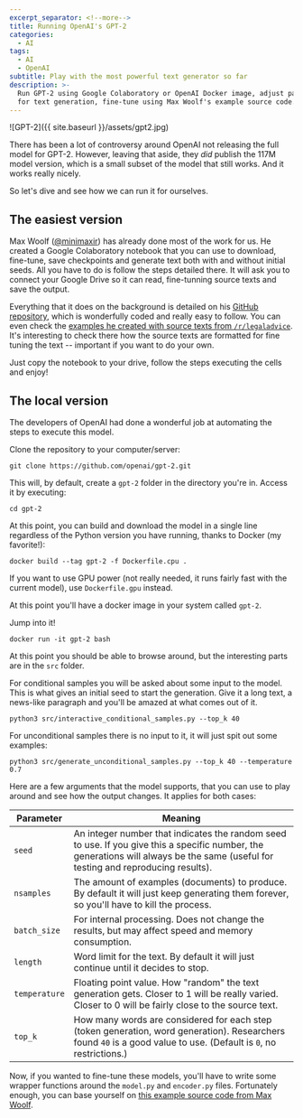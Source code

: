 ```yaml
---
excerpt_separator: <!--more-->
title: Running OpenAI's GPT-2
categories:
  - AI
tags:
  - AI
  - OpenAI
subtitle: Play with the most powerful text generator so far
description: >-
  Run GPT-2 using Google Colaboratory or OpenAI Docker image, adjust parameters
  for text generation, fine-tune using Max Woolf's example source code.
---
```



![GPT-2]({{ site.baseurl }}/assets/gpt2.jpg)

There has been a lot of controversy around OpenAI not releasing the full model for GPT-2. However, leaving that aside, they _did_ publish the 117M model version, which is a small subset of the model that still works. And it works really nicely.

So let's dive and see how we can run it for ourselves.

<!--more-->

## The easiest version

Max Woolf ([@minimaxir](https://twitter.com/minimaxir)) has already done most of the work for us. He created a Google Colaboratory notebook that you can use to download, fine-tune, save checkpoints and generate text both with and without initial seeds. All you have to do is follow the steps detailed there. It will ask you to connect your Google Drive so it can read, fine-tunning source texts and save the output.

Everything that it does on the background is detailed on his [GitHub repository](https://github.com/minimaxir/gpt-2-simple), which is wonderfully coded and really easy to follow. You can even check the [examples he created with source texts from `/r/legaladvice`](https://github.com/minimaxir/legaladvice-gpt2). It's interesting to check there how the source texts are formatted for fine tuning the text -- important if you want to do your own.

Just copy the notebook to your drive, follow the steps executing the cells and enjoy!

## The local version

The developers of OpenAI had done a wonderful job at automating the steps to execute this model.

Clone the repository to your computer/server:

```console
git clone https://github.com/openai/gpt-2.git
```

This will, by default, create a `gpt-2` folder in the directory you're in. Access it by executing:

```console
cd gpt-2
```

At this point, you can build and download the model in a single line regardless of the Python version you have running, thanks to Docker (my favorite!):

```console
docker build --tag gpt-2 -f Dockerfile.cpu .
```

If you want to use GPU power (not really needed, it runs fairly fast with the current model), use `Dockerfile.gpu` instead.

At this point you'll have a docker image in your system called `gpt-2`.

Jump into it!

```console
docker run -it gpt-2 bash
```

At this point you should be able to browse around, but the interesting parts are in the `src` folder.

For conditional samples you will be asked about some input to the model. This is what gives an initial seed to start the generation. Give it a long text, a news-like paragraph and you'll be amazed at what comes out of it.

```console
python3 src/interactive_conditional_samples.py --top_k 40
```

For unconditional samples there is no input to it, it will just spit out some examples:

```console
python3 src/generate_unconditional_samples.py --top_k 40 --temperature 0.7
```

Here are a few arguments that the model supports, that you can use to play around and see how the output changes. It applies for both cases:

| Parameter | Meaning |
| --------- | ------- |
| `seed` | An integer number that indicates the random seed to use. If you give this a specific number, the generations will always be the same (useful for testing and reproducing results). | 
| `nsamples` | The amount of examples (documents) to produce. By default it will just keep generating them forever, so you'll have to kill the process. |
| `batch_size` | For internal processing. Does not change the results, but may affect speed and memory consumption. |
| `length` | Word limit for the text. By default it will just continue until it decides to stop. | 
| `temperature` | Floating point value. How "random" the text generation gets. Closer to 1 will be really varied. Closer to 0 will be fairly close to the source text. |
| `top_k` | How many words are considered for each step (token generation, word generation). Researchers found `40` is a good value to use. (Default is `0`, no restrictions.) |

Now, if you wanted to fine-tune these models, you'll have to write some wrapper functions around the `model.py` and `encoder.py` files. Fortunately enough, you can base yourself on [this example source code from Max Woolf](https://github.com/minimaxir/gpt-2-simple/blob/afaf43fc6a52bba9542e62f21dfc7919848531b5/gpt_2_simple/gpt_2.py#L230-L239).